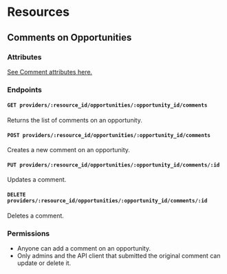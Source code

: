 # Resources

## Comments on Opportunities

### Attributes

[See Comment attributes here.](/docs/resources/providers/comments.md)

### Endpoints

#### `GET providers/:resource_id/opportunities/:opportunity_id/comments`

Returns the list of comments on an opportunity.

#### `POST providers/:resource_id/opportunities/:opportunity_id/comments`

Creates a new comment on an opportunity.

#### `PUT providers/:resource_id/opportunities/:opportunity_id/comments/:id`

Updates a comment.

#### `DELETE providers/:resource_id/opportunities/:opportunity_id/comments/:id`

Deletes a comment.

### Permissions

* Anyone can add a comment on an opportunity.
* Only admins and the API client that submitted the original comment can update or delete it.